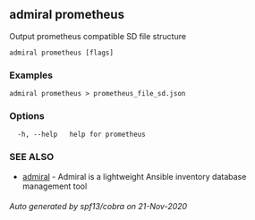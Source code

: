 ## admiral prometheus

Output prometheus compatible SD file structure

```
admiral prometheus [flags]
```

### Examples

```
admiral prometheus > prometheus_file_sd.json
```

### Options

```
  -h, --help   help for prometheus
```

### SEE ALSO

* [admiral](admiral.md)	 - Admiral is a lightweight Ansible inventory database management tool

###### Auto generated by spf13/cobra on 21-Nov-2020
